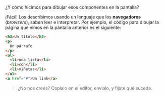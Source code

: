 ¿Y cómo hicimos para dibujar esos componentes en la pantalla?

¡Fácil! Los describimos usando un lenguaje que los **navegadores** (_browsers_), saben leer e interpretar. Por ejemplo, el código para dibujar la página que vimos en la pántalla anterior es el siguiente: 

```html
<h3>Un título</h3>
<p>
  Un párrafo
</p>
<ul>  
  <li>una lista</li>
  <li>con</li>
  <li>viñetas</li>
</ul>
<a href="#">Un link</a>
```

> ¿No nos creés? Copialo en el editor, envialo, y fijate qué sucede. 